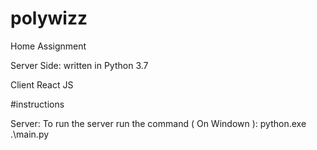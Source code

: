 # polywizz
Home Assignment

Server Side:
written in Python 3.7

Client
React JS

#instructions

Server:
To run the server run the command ( On Windown ): python.exe .\main.py 
